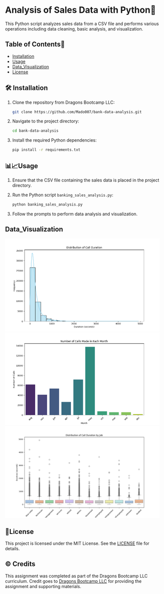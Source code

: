 # Analysis of Sales Data with Python🐍

This Python script analyzes sales data from a CSV file and performs various operations including data cleaning, basic analysis, and visualization.


## Table of Contents🧾

- [Installation](#installation)
- [Usage](#usage)
- [Data_Visualization](#data_visualization)
- [License](#license)


## 🛠️ Installation

1. Clone the repository from Dragons Bootcamp LLC:

    ```bash
    git clone https://github.com/Mado007/bank-data-analysis.git
    ```

2. Navigate to the project directory:

    ```bash
    cd bank-data-analysis
    ```

3. Install the required Python dependencies:

    ```bash
    pip install -r requirements.txt
    ```

## 📊📈Usage

1. Ensure that the CSV file containing the sales data is placed in the project directory.

2. Run the Python script `banking_sales_analysis.py`:

    ```bash
    python banking_sales_analysis.py
    ```

3. Follow the prompts to perform data analysis and visualization.

## Data_Visualization
![Distribution of Call Duration](Graph-images/Distribution_of_Call%20Duration.png)
![Numbers of calls in each month](Graph-images/Numbers_of_calls_in%20each%20month.png)
![Distribution of calls](Graph-images/distribution_of_calls.png)


## 🔑License

This project is licensed under the MIT License. See the [LICENSE](LICENSE) file for details.

## © Credits

This assignment was completed as part of the Dragons Bootcamp LLC curriculum. Credit goes to [Dragons Bootcamp LLC](https://github.com/dragonsbootcampllc) for providing the assignment and supporting materials.
